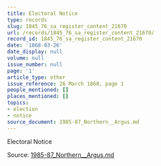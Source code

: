 ```yaml
---
title: Electoral Notice
type: records
slug: 1845_76_sa_register_content_21670
url: /records/1845_76_sa_register_content_21670/
record_id: 1845_76_sa_register_content_21670
date: '1868-03-26'
date_display: null
volume: null
issue_number: null
page: '1'
article_type: other
issue_reference: 26 March 1868, page 1
people_mentioned: []
places_mentioned: []
topics:
- election
- notice
source_document: 1985-87_Northern__Argus.md
---
```


Electoral Notice

Source: [1985-87_Northern__Argus.md](/downloads/markdown/1985-87_Northern__Argus.md)
